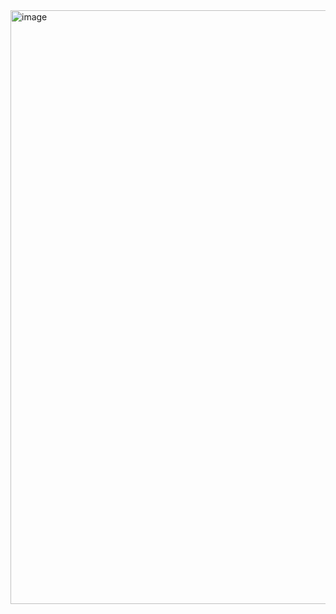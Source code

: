 <img width="1919" height="950" alt="image" src="https://github.com/user-attachments/assets/d1cdd024-4ac1-4204-a70f-fb2e5a428412" />

